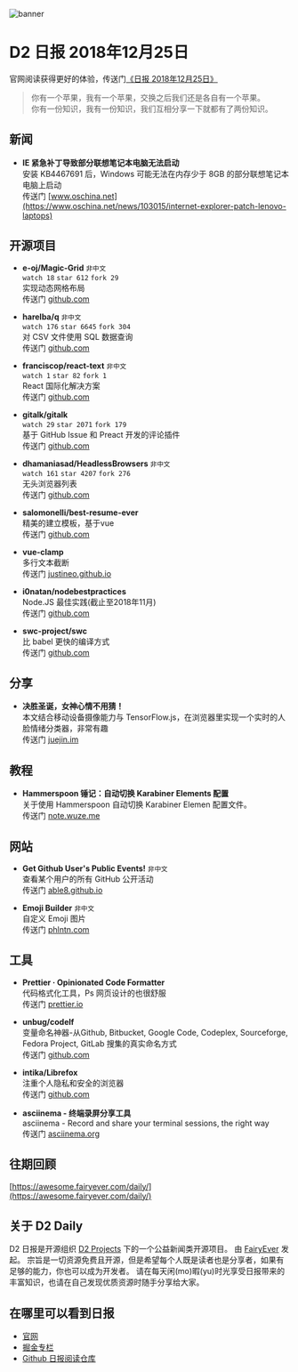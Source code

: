 ![banner](https://raw.githubusercontent.com/d2-projects/d2-daily/master/source/image/banner@2x.png)

# D2 日报 2018年12月25日

官网阅读获得更好的体验，传送门[《日报 2018年12月25日》](https://awesome.fairyever.com/daily/post/2018/12/25.html)

> 你有一个苹果，我有一个苹果，交换之后我们还是各自有一个苹果。  
> 你有一份知识，我有一份知识，我们互相分享一下就都有了两份知识。

## 新闻

* **IE 紧急补丁导致部分联想笔记本电脑无法启动**   
安装 KB4467691 后，Windows 可能无法在内存少于 8GB 的部分联想笔记本电脑上启动  
传送门 [www.oschina.net](https://www.oschina.net/news/103015/internet-explorer-patch-lenovo-laptops)

## 开源项目

* **e-oj/Magic-Grid** `非中文`  
`watch 18` `star 612` `fork 29`  
实现动态网格布局  
传送门 [github.com](https://github.com/e-oj/Magic-Grid)

* **harelba/q** `非中文`  
`watch 176` `star 6645` `fork 304`  
对 CSV 文件使用 SQL 数据查询  
传送门 [github.com](https://github.com/harelba/q)

* **franciscop/react-text** `非中文`  
`watch 1` `star 82` `fork 1`  
React 国际化解决方案  
传送门 [github.com](https://github.com/franciscop/react-text)

* **gitalk/gitalk**   
`watch 29` `star 2071` `fork 179`  
基于 GitHub Issue 和 Preact 开发的评论插件  
传送门 [github.com](https://github.com/gitalk/gitalk)

* **dhamaniasad/HeadlessBrowsers** `非中文`  
`watch 161` `star 4207` `fork 276`  
无头浏览器列表  
传送门 [github.com](https://github.com/dhamaniasad/HeadlessBrowsers)

* **salomonelli/best-resume-ever**   
精美的建立模板，基于vue  
传送门 [github.com](https://github.com/salomonelli/best-resume-ever)

* **vue-clamp**   
多行文本截断  
传送门 [justineo.github.io](https://justineo.github.io/vue-clamp/demo/?lang=zh)

* **i0natan/nodebestpractices**   
Node.JS 最佳实践(截止至2018年11月)  
传送门 [github.com](https://github.com/i0natan/nodebestpractices)

* **swc-project/swc**   
比 babel 更快的编译方式  
传送门 [github.com](https://github.com/swc-project/swc)

## 分享

* **决胜圣诞，女神心情不用猜！**   
本文结合移动设备摄像能力与 TensorFlow.js，在浏览器里实现一个实时的人脸情绪分类器，非常有趣  
传送门 [juejin.im](https://juejin.im/post/5c20c03d51882573d9066fe5)

## 教程

* **Hammerspoon 锤记：自动切换 Karabiner Elements 配置**   
关于使用 Hammerspoon 自动切换 Karabiner Elemen 配置文件。  
传送门 [note.wuze.me](https://note.wuze.me/luo-hua/zi-dong-qie-huan-karabiner-elements-pei-zhi)

## 网站

* **Get Github User's Public Events!** `非中文`  
查看某个用户的所有 GitHub 公开活动  
传送门 [able8.github.io](https://able8.github.io/github-events/)

* **Emoji Builder** `非中文`  
自定义 Emoji 图片  
传送门 [phlntn.com](https://phlntn.com/emojibuilder/)

## 工具

* **Prettier · Opinionated Code Formatter**   
代码格式化工具，Ps 网页设计的也很舒服  
传送门 [prettier.io](https://prettier.io/)

* **unbug/codelf**   
变量命名神器-从Github, Bitbucket, Google Code, Codeplex, Sourceforge, Fedora Project, GitLab 搜集的真实命名方式  
传送门 [github.com](https://github.com/unbug/codelf)

* **intika/Librefox**   
注重个人隐私和安全的浏览器  
传送门 [github.com](https://github.com/intika/Librefox)

* **asciinema - 终端录屏分享工具**   
asciinema - Record and share your terminal sessions, the right way  
传送门 [asciinema.org](https://asciinema.org/)

## 往期回顾

[https://awesome.fairyever.com/daily/](https://awesome.fairyever.com/daily/)

## 关于 D2 Daily

D2 日报是开源组织 [D2 Projects](https://github.com/d2-projects) 下的一个公益新闻类开源项目。
由 [FairyEver](https://github.com/FairyEver) 发起。
宗旨是一切资源免费且开源，但是希望每个人既是读者也是分享者，如果有足够的能力，你也可以成为开发者。
请在每天闲(mo)暇(yu)时光享受日报带来的丰富知识，也请在自己发现优质资源时随手分享给大家。

## 在哪里可以看到日报

* [官网](https://awesome.fairyever.com/daily/)
* [掘金专栏](https://juejin.im/user/57a48b632e958a006691b946)
* [Github 日报阅读仓库](https://github.com/d2-projects/d2-daily)